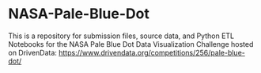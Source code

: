 # NASA-Pale-Blue-Dot
This is a repository for submission files, source data, and Python ETL Notebooks for the NASA Pale Blue Dot Data Visualization Challenge hosted on DrivenData: https://www.drivendata.org/competitions/256/pale-blue-dot/ 


